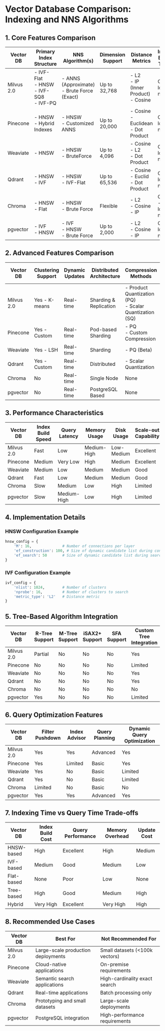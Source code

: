 # Vector Database Comparison: Indexing and NNS Algorithms

## 1. Core Features Comparison

| Vector DB | Primary Index Structure | NNS Algorithm(s) | Dimension Support | Distance Metrics | Index Build Time | Query Time Complexity |
|-----------|------------------------|------------------|-------------------|------------------|------------------|---------------------|
| Milvus 2.0 | - IVF-Flat <br/> - HNSW <br/> - IVF-SQ8 <br/> - IVF-PQ | - ANNS (Approximate) <br/> - Brute Force (Exact) | Up to 32,768 | - L2 <br/> - IP (Inner Product) <br/> - Cosine | O(n log n) | O(log n) - O(n) |
| Pinecone | - HNSW <br/> - Hybrid Indexes | - HNSW <br/> - Customized ANNS | Up to 20,000 | - Cosine <br/> - Euclidean <br/> - Dot Product | O(n log n) | O(log n) |
| Weaviate | - HNSW | - HNSW <br/> - BruteForce | Up to 4,096 | - Cosine <br/> - L2 <br/> - Dot Product | O(n log n) | O(log n) |
| Qdrant | - HNSW <br/> - IVF | - HNSW <br/> - IVF-Flat | Up to 65,536 | - Cosine <br/> - Euclid <br/> - Dot Product | O(n log n) | O(log n) |
| Chroma | - HNSW <br/> - Flat | - HNSW <br/> - Brute Force | Flexible | - L2 <br/> - Cosine <br/> - IP | O(n) - O(n log n) | O(log n) - O(n) |
| pgvector | - IVF <br/> - HNSW | - IVF <br/> - HNSW <br/> - Brute Force | Up to 2,000 | - L2 <br/> - Cosine <br/> - IP | O(n log n) | O(log n) |

## 2. Advanced Features Comparison

| Vector DB | Clustering Support | Dynamic Updates | Distributed Architecture | Compression Methods | Additional Index Types |
|-----------|-------------------|-----------------|------------------------|-------------------|---------------------|
| Milvus 2.0 | Yes - K-means | Real-time | Sharding & Replication | - Product Quantization (PQ) <br/> - Scalar Quantization (SQ) | - Annoy <br/> - NSG |
| Pinecone | Yes - Custom | Real-time | Pod-based Sharding | - PQ <br/> - Custom Compression | - Proprietary Hybrid |
| Weaviate | Yes - LSH | Real-time | Sharding | - PQ (Beta) | - LSH (Limited) |
| Qdrant | Yes - Custom | Real-time | Distributed | - Scalar Quantization | - Custom Filters |
| Chroma | No | Real-time | Single Node | None | - Flat Index |
| pgvector | No | Real-time | PostgreSQL Based | None | - B-tree (Metadata) |

## 3. Performance Characteristics

| Vector DB | Index Build Speed | Query Latency | Memory Usage | Disk Usage | Scale-out Capability |
|-----------|------------------|---------------|--------------|------------|-------------------|
| Milvus 2.0 | Fast | Low | Medium-High | Low-Medium | Excellent |
| Pinecone | Medium | Very Low | High | Medium | Excellent |
| Weaviate | Medium | Low | Medium | Medium | Good |
| Qdrant | Fast | Low | Medium | Medium | Good |
| Chroma | Slow | Medium | Low | High | Limited |
| pgvector | Slow | Medium-High | Low | High | Limited |

## 4. Implementation Details

### HNSW Configuration Example
```python
hnsw_config = {
    'M': 16,              # Number of connections per layer
    'ef_construction': 100, # Size of dynamic candidate list during construction
    'ef_search': 50       # Size of dynamic candidate list during search
}
```

### IVF Configuration Example
```python
ivf_config = {
    'nlist': 1024,        # Number of clusters
    'nprobe': 16,         # Number of clusters to search
    'metric_type': 'L2'   # Distance metric
}
```

## 5. Tree-Based Algorithm Integration

| Vector DB | R-Tree Support | M-Tree Support | iSAX2+ Support | SFA Support | Custom Tree Integration |
|-----------|---------------|----------------|----------------|-------------|----------------------|
| Milvus 2.0 | Partial | No | No | No | Yes |
| Pinecone | No | No | No | No | Limited |
| Weaviate | No | No | No | No | Yes |
| Qdrant | No | No | No | No | Yes |
| Chroma | No | No | No | No | No |
| pgvector | Yes | No | No | No | Limited |

## 6. Query Optimization Features

| Vector DB | Filter Pushdown | Index Advisor | Query Planning | Dynamic Query Optimization |
|-----------|----------------|---------------|----------------|--------------------------|
| Milvus 2.0 | Yes | Yes | Advanced | Yes |
| Pinecone | Yes | Limited | Basic | Yes |
| Weaviate | Yes | No | Basic | Limited |
| Qdrant | Yes | No | Basic | Limited |
| Chroma | Limited | No | Basic | No |
| pgvector | Yes | Yes | Advanced | Yes |

## 7. Indexing Time vs Query Time Trade-offs

| Vector DB | Index Build Cost | Query Performance | Memory Overhead | Update Cost |
|-----------|-----------------|-------------------|-----------------|-------------|
| HNSW-based | High | Excellent | High | Medium |
| IVF-based | Medium | Good | Medium | Low |
| Flat-based | None | Poor | Low | None |
| Tree-based | High | Good | Medium | High |
| Hybrid | Very High | Excellent | Very High | High |

## 8. Recommended Use Cases

| Vector DB | Best For | Not Recommended For |
|-----------|----------|---------------------|
| Milvus 2.0 | Large-scale production deployments | Small datasets (<100k vectors) |
| Pinecone | Cloud-native applications | On-premise requirements |
| Weaviate | Semantic search applications | High-cardinality exact search |
| Qdrant | Real-time applications | Batch processing only |
| Chroma | Prototyping and small datasets | Large-scale deployments |
| pgvector | PostgreSQL integration | High-performance requirements |